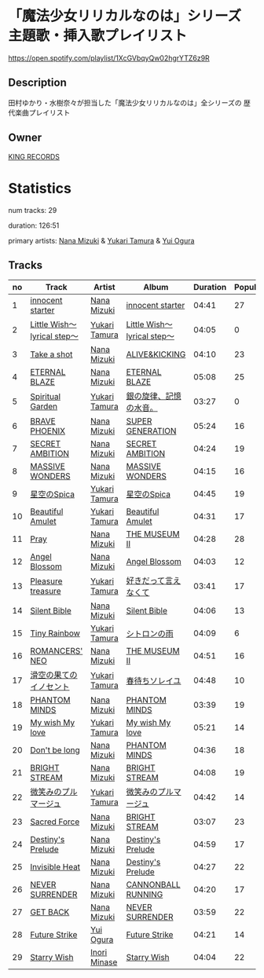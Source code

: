 # 「魔法少女リリカルなのは」シリーズ 主題歌・挿入歌プレイリスト
https://open.spotify.com/playlist/1XcGVbqyQw02hgrYTZ6z9R

## Description
田村ゆかり・水樹奈々が担当した「魔法少女リリカルなのは」全シリーズの 歴代楽曲プレイリスト

## Owner
[KING RECORDS](https://open.spotify.com/user/mhfd7nsgnr76tpaecf19iv1r8)

# Statistics
num tracks: 29

duration: 126:51

primary artists: [Nana Mizuki](https://open.spotify.com/artist/0W2x7650Lt2CEIIcLHXmsE) & [Yukari Tamura](https://open.spotify.com/artist/7hb4cZrq9Myg7VEqI2z0hJ) & [Yui Ogura](https://open.spotify.com/artist/4BVBO54UlQrzDW66hSEefy)

## Tracks
| no | Track | Artist | Album | Duration | Popularity |
| -- | ----- | ------ | ----- | -------- | ---------- |
| 1 | [innocent starter](https://open.spotify.com/track/6HAAG01wmaFg7mjDBwRpZH) | [Nana Mizuki](https://open.spotify.com/artist/0W2x7650Lt2CEIIcLHXmsE) | [innocent starter](https://open.spotify.com/album/3Mm5J6uZ8yN30jCdODv856) | 04:41 | 27 |
| 2 | [Little Wish〜lyrical step〜](https://open.spotify.com/track/5FSSYoSTylVVowefqYxqj9) | [Yukari Tamura](https://open.spotify.com/artist/7hb4cZrq9Myg7VEqI2z0hJ) | [Little Wish〜lyrical step〜](https://open.spotify.com/album/43YnhsJDwrIcANEeBZPFy3) | 04:05 | 0 |
| 3 | [Take a shot](https://open.spotify.com/track/79wJSBmb8e3wRR8j9znvk0) | [Nana Mizuki](https://open.spotify.com/artist/0W2x7650Lt2CEIIcLHXmsE) | [ALIVE&KICKING](https://open.spotify.com/album/1huJVCFa253gaYPx6P2f3i) | 04:10 | 23 |
| 4 | [ETERNAL BLAZE](https://open.spotify.com/track/4xWpriGI2MYpeMXfPkTkxr) | [Nana Mizuki](https://open.spotify.com/artist/0W2x7650Lt2CEIIcLHXmsE) | [ETERNAL BLAZE](https://open.spotify.com/album/2nvexCedsx1QDH9CuCD0cV) | 05:08 | 25 |
| 5 | [Spiritual Garden](https://open.spotify.com/track/3SOU8YatQohfONytTqxuEF) | [Yukari Tamura](https://open.spotify.com/artist/7hb4cZrq9Myg7VEqI2z0hJ) | [銀の旋律、記憶の水音。](https://open.spotify.com/album/68MIDqGUNbirDlgIYYNhfW) | 03:27 | 0 |
| 6 | [BRAVE PHOENIX](https://open.spotify.com/track/3MSgSjvtkWzBhxMDUQARwO) | [Nana Mizuki](https://open.spotify.com/artist/0W2x7650Lt2CEIIcLHXmsE) | [SUPER GENERATION](https://open.spotify.com/album/1C9IznkbM0sI0x2vUu8xnv) | 05:24 | 16 |
| 7 | [SECRET AMBITION](https://open.spotify.com/track/7zA81TsoQpcGfU9sq0OoWy) | [Nana Mizuki](https://open.spotify.com/artist/0W2x7650Lt2CEIIcLHXmsE) | [SECRET AMBITION](https://open.spotify.com/album/2M97BLXBpREKzRgChj527r) | 04:24 | 19 |
| 8 | [MASSIVE WONDERS](https://open.spotify.com/track/7hDXkVTBjTTHlbDhuKlTxJ) | [Nana Mizuki](https://open.spotify.com/artist/0W2x7650Lt2CEIIcLHXmsE) | [MASSIVE WONDERS](https://open.spotify.com/album/5zL6ArHqY9Ln15KPWfXKCq) | 04:15 | 16 |
| 9 | [星空のSpica](https://open.spotify.com/track/0LJf8BKxv3FfsLDxPmcpYP) | [Yukari Tamura](https://open.spotify.com/artist/7hb4cZrq9Myg7VEqI2z0hJ) | [星空のSpica](https://open.spotify.com/album/5uTwTeSl3n61c1bUk7wlHw) | 04:45 | 19 |
| 10 | [Beautiful Amulet](https://open.spotify.com/track/6eOJBmoObjznVNhX881eFb) | [Yukari Tamura](https://open.spotify.com/artist/7hb4cZrq9Myg7VEqI2z0hJ) | [Beautiful Amulet](https://open.spotify.com/album/59f6VBDXhxPtgGd9mmKP5K) | 04:31 | 17 |
| 11 | [Pray](https://open.spotify.com/track/41ZrtLrBLLlwpucuNJ9WuF) | [Nana Mizuki](https://open.spotify.com/artist/0W2x7650Lt2CEIIcLHXmsE) | [THE MUSEUM II](https://open.spotify.com/album/5fgkBCPsotW9RSTYSKnaUN) | 04:28 | 28 |
| 12 | [Angel Blossom](https://open.spotify.com/track/6vxS68gz82kDyFLpxHkr8y) | [Nana Mizuki](https://open.spotify.com/artist/0W2x7650Lt2CEIIcLHXmsE) | [Angel Blossom](https://open.spotify.com/album/3QODdjGsrOsyMPMGOFn92H) | 04:03 | 12 |
| 13 | [Pleasure treasure](https://open.spotify.com/track/1A0nwXOhrMMjV22ogW9Nam) | [Yukari Tamura](https://open.spotify.com/artist/7hb4cZrq9Myg7VEqI2z0hJ) | [好きだって言えなくて](https://open.spotify.com/album/2BA8TGwHAyXDNN9vDjZpAl) | 03:41 | 17 |
| 14 | [Silent Bible](https://open.spotify.com/track/6DqJVnS00o4czdn6fyTVJO) | [Nana Mizuki](https://open.spotify.com/artist/0W2x7650Lt2CEIIcLHXmsE) | [Silent Bible](https://open.spotify.com/album/4tnnahmbMG1qiJA3GCCL50) | 04:06 | 13 |
| 15 | [Tiny Rainbow](https://open.spotify.com/track/77M4ebln43oUrth3jawBVZ) | [Yukari Tamura](https://open.spotify.com/artist/7hb4cZrq9Myg7VEqI2z0hJ) | [シトロンの雨](https://open.spotify.com/album/70dOlfTgEYLSdjnAE3oBWq) | 04:09 | 6 |
| 16 | [ROMANCERS' NEO](https://open.spotify.com/track/2VTG3HzU2MZcxzH9s7j770) | [Nana Mizuki](https://open.spotify.com/artist/0W2x7650Lt2CEIIcLHXmsE) | [THE MUSEUM II](https://open.spotify.com/album/5fgkBCPsotW9RSTYSKnaUN) | 04:51 | 16 |
| 17 | [滑空の果てのイノセント](https://open.spotify.com/track/1IQYh3nGpM5Fyww1SEuSF5) | [Yukari Tamura](https://open.spotify.com/artist/7hb4cZrq9Myg7VEqI2z0hJ) | [春待ちソレイユ](https://open.spotify.com/album/5y7uXxCwnZoKOA8e59zsEz) | 04:48 | 10 |
| 18 | [PHANTOM MINDS](https://open.spotify.com/track/4v5Q5FEV4dRE6OW5xcWazs) | [Nana Mizuki](https://open.spotify.com/artist/0W2x7650Lt2CEIIcLHXmsE) | [PHANTOM MINDS](https://open.spotify.com/album/0notlbwCGBJGTAW7jxdv4d) | 03:39 | 19 |
| 19 | [My wish My love](https://open.spotify.com/track/0ll81zQFYZWOzLj2IGq9se) | [Yukari Tamura](https://open.spotify.com/artist/7hb4cZrq9Myg7VEqI2z0hJ) | [My wish My love](https://open.spotify.com/album/0yLdTGt941TdlACtCKjqvu) | 05:21 | 14 |
| 20 | [Don't be long](https://open.spotify.com/track/3uQ060lAf4KKnf0F2yp7OE) | [Nana Mizuki](https://open.spotify.com/artist/0W2x7650Lt2CEIIcLHXmsE) | [PHANTOM MINDS](https://open.spotify.com/album/0notlbwCGBJGTAW7jxdv4d) | 04:36 | 18 |
| 21 | [BRIGHT STREAM](https://open.spotify.com/track/09IKYdiiHe50L8oI8mFVue) | [Nana Mizuki](https://open.spotify.com/artist/0W2x7650Lt2CEIIcLHXmsE) | [BRIGHT STREAM](https://open.spotify.com/album/0XDdDSPWk1o4qcUDkAETMb) | 04:08 | 19 |
| 22 | [微笑みのプルマージュ](https://open.spotify.com/track/6g7LUp5GBpaCOOUlmdtxHP) | [Yukari Tamura](https://open.spotify.com/artist/7hb4cZrq9Myg7VEqI2z0hJ) | [微笑みのプルマージュ](https://open.spotify.com/album/41pJdc8ycXgndoiIwUZn7Y) | 04:42 | 14 |
| 23 | [Sacred Force](https://open.spotify.com/track/2PoIB3gqN5EREhzyp2AYQm) | [Nana Mizuki](https://open.spotify.com/artist/0W2x7650Lt2CEIIcLHXmsE) | [BRIGHT STREAM](https://open.spotify.com/album/0XDdDSPWk1o4qcUDkAETMb) | 03:07 | 23 |
| 24 | [Destiny's Prelude](https://open.spotify.com/track/3FrTuc0iZXzB2qvguFjoy5) | [Nana Mizuki](https://open.spotify.com/artist/0W2x7650Lt2CEIIcLHXmsE) | [Destiny's Prelude](https://open.spotify.com/album/4On0OykKYCMhJK4fGOySNs) | 04:59 | 17 |
| 25 | [Invisible Heat](https://open.spotify.com/track/6Q85RKm3uVg8pvwbxFTZzv) | [Nana Mizuki](https://open.spotify.com/artist/0W2x7650Lt2CEIIcLHXmsE) | [Destiny's Prelude](https://open.spotify.com/album/4On0OykKYCMhJK4fGOySNs) | 04:27 | 22 |
| 26 | [NEVER SURRENDER](https://open.spotify.com/track/477Xr2Es25pQuBe95lrt4t) | [Nana Mizuki](https://open.spotify.com/artist/0W2x7650Lt2CEIIcLHXmsE) | [CANNONBALL RUNNING](https://open.spotify.com/album/02moJLic5EMfR2on6CHuJ8) | 04:20 | 17 |
| 27 | [GET BACK](https://open.spotify.com/track/5g7FmSxZZX7psWFi1HtgB4) | [Nana Mizuki](https://open.spotify.com/artist/0W2x7650Lt2CEIIcLHXmsE) | [NEVER SURRENDER](https://open.spotify.com/album/211qg1BzWTHv6E211iWdzj) | 03:59 | 22 |
| 28 | [Future Strike](https://open.spotify.com/track/5AeJ6zal8tPIVUGxrI1kZw) | [Yui Ogura](https://open.spotify.com/artist/4BVBO54UlQrzDW66hSEefy) | [Future Strike](https://open.spotify.com/album/1V6XHdc0nIZv8RcqS3mpzc) | 04:21 | 14 |
| 29 | [Starry Wish](https://open.spotify.com/track/7LPtEFbEVTKLXvSh2qUv3E) | [Inori Minase](https://open.spotify.com/artist/6Aal2uLlwnLAQwSI7apV11) | [Starry Wish](https://open.spotify.com/album/6y6wyI1gYad7wW1rwO8Ymj) | 04:04 | 22 |
        
